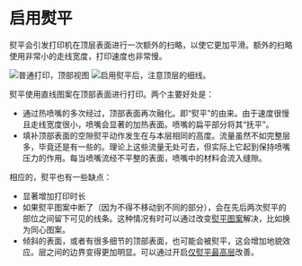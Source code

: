 启用熨平
====
熨平会引发打印机在顶层表面进行一次额外的扫略，以使它更加平滑。额外的扫略使用非常小的走线宽度，打印速度也非常慢。

<!--screenshot {
"image_path": "ironing_enabled_disabled.png",
"models": [
{
"script": "dial_brace.scad",
"transformation": ["scale(0.5)"]
}
],
"camera_position": [0, 14, 83],
"settings": {
"layer_height": 0.2,
"ironing_enabled": false
},
"colours": 64
}-->
<!--screenshot {
"image_path": "ironing_enabled_enabled.png",
"models": [
{
"script": "dial_brace.scad",
"transformation": ["scale(0.5)"]
}
],
"camera_position": [0, 14, 83],
"settings": {
"layer_height": 0.2,
"ironing_enabled": true
},
"colours": 64
}-->
![普通打印，顶部视图](../images/ironing_enabled_disabled.png)
![启用熨平后，注意顶层的细线。](../images/ironing_enabled_enabled.png)

熨平使用直线图案在顶部表面进行打印。两个主要好处是：
* 通过热喷嘴的多次经过，顶部表面再次融化。即“熨平”的由来。由于速度很慢且走线宽度很小，喷嘴会显著的加热表面。喷嘴的扁平部分将其“抚平”。
* 填补顶部表面的空隙熨平动作发生在与本层相同的高度。流量虽然不如完整层多，毕竟还是有一些的。理论上这些流量无处可去，但实际上它起到保持喷嘴压力的作用。每当喷嘴流经不平整的表面，喷嘴中的材料会流入缝隙。

相应的，熨平也有一些缺点：
* 显著增加打印时长
* 如果熨平图案中断了（因为不得不移动到不同的部分），会在先后两次熨平的部位之间留下可见的线条。这种情况有时可以通过改变[熨平图案](ironing_pattern.md)解决，比如换为同心图案。
* 倾斜的表面，或者有很多细节的顶部表面，也可能会被熨平，这会增加地貌效应。层之间的边界变得更加明显。可以通过开启[仅熨平最高层](ironing_only_highest_layer.md)改善。
